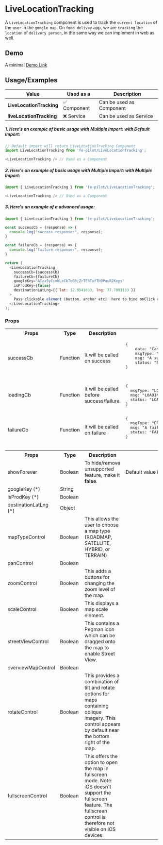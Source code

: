 # LiveLocationTracking

A ```LiveLocationTracking``` component is used to track the ```current location``` of the ```user``` in the ```google map```. On ```food delivey``` app, we are ```tracking``` the ```location``` of ```delivery person```, in the same way we can implement in web as well.


## Demo

A minimal [Demo Link](https://6jpxdq.csb.app/?component=LiveLocationTracking)


## Usage/Examples

| Value |  Used as a  | Description|
|--------- | -------- |-----------------|
| <b>LiveLocationTracking</b> | :white_check_mark: Component | Can be used as Component |
| <b>liveLocationTracking<b> | :x: Service | Can be used as Service |

##### 1. Here's an example of basic usage with Multiple Import: with Default Import:
```javascript
// Default import will return LiveLocationTracking Component
import LiveLocationTracking from 'fe-pilot/LiveLocationTracking';

<LiveLocationTracking /> // Used as a Component

```

##### 2. Here's an example of basic usage with Multiple Import: with Multiple Import:
```javascript
import { LiveLocationTracking } from 'fe-pilot/LiveLocationTracking';

<LiveLocationTracking /> // Used as a Component

```

##### 3. Here's an example of a advanced usage:

```javascript
import { LiveLocationTracking } from 'fe-pilot/LiveLocationTracking';

const successCb = (response) => {
  console.log("success response:", response);
}

const failureCb = (response) => {
  console.log("failure response:", response);
}

return (
  <LiveLocationTracking
    successCb={successCb}
    failureCb={failureCb}
    googleKey="AIzaSyCimWLcCkTc03jZrTE6TxfTH0PauR2Keps"
    isProdKey={false}
    destinationLatLng={{ lat: 12.9541033, lng: 77.7091133 }}
  >
    Pass clickable element (button, anchor etc)  here to bind onClick event
  </LiveLocationTracking>
);

```

### Props

<table>
  <tr>
    <th>
      Props
    </th>
    <th>
      Type
    </th>
    <th>
      Description
    </th>
    <th>
      Response
    </th>
  </tr>
  <tr>
    <td>
        successCb
    </td>
    <td>Function</td>
    <td> It will be called on success</td>
    <td>
      <pre>
{
    data: "Can be array/object/string/number",
    msgType: "SUCCESSFUL",
    msg: "A success msg",
    status: "SUCCESS"
}
      </pre>
    </td>
  </tr>
  <tr>
    <td>
        loadingCb
    </td>
    <td>Function</td>
    <td>
      It will be called before success/failure.
    </td>
    <td>
      <pre>
{
  msgType: "LOADING",
  msg: "LOADING...",
  status: "LOADING"
}
</pre>
    </td>
  </tr>
  <tr>
    <td>
        failureCb
    </td>
    <td>Function</td>
    <td>
      It will be called on failure
    </td>
    <td>
       <pre>
{
  msgType: "ERROR",
  msg: "A failed msg",
  status: "FAILURE"
}
       </pre>
    </td>
  </tr>
  <tr>
    <td></td>
    <td></td>
    <td></td>
    <td></td>
  </tr>
  <th>
    Props
  </th>
  <th>
    Type
  </th>
  <th>
    Description
  </th>
  <th>
      Default Values
  </th>
  <tr>
    <td>
      showForever
    </td>
    <td>Boolean</td>
    <td>To hide/remove unsupported feature, make it <b>false</b>.</td>
    <td>Default value is <b>true.</b></td>
    </tr>
  <tr>
    <td>googleKey (*)</td>
    <td>String</td>
    <td></td>
    <td></td>
  </tr>
    <tr>
    <td>isProdKey (*)</td>
    <td>Boolean</td>
    <td></td>
    <td></td>
  </tr>
    <tr>
    <td>destinationLatLng (*)</td>
    <td>Object</td>
    <td></td>
    <td></td>
  </tr>
  <tr>
    <td>mapTypeControl</td>
    <td>Boolean</td>
    <td>This allows the user to choose a map type (ROADMAP, SATELLITE, HYBRID, or TERRAIN)</td>
    <td></td>
  </tr>
    <tr>
    <td>panControl</td>
    <td>Boolean</td>
    <td></td>
    <td></td>
  </tr>
    <tr>
    <td>zoomControl</td>
    <td>Boolean</td>
    <td>This adds a buttons for changing the zoom level of the map. </td>
    <td></td>
  </tr>
    <tr>
    <td>scaleControl</td>
    <td>Boolean</td>
    <td>This displays a map scale element.</td>
    <td></td>
  </tr>
    <tr>
    <td>streetViewControl</td>
    <td>Boolean</td>
    <td>This contains a Pegman icon which can be dragged onto the map to enable Street View.</td>
    <td></td>
  </tr>
    <tr>
    <td>overviewMapControl</td>
    <td>Boolean</td>
    <td></td>
    <td></td>
  </tr>
    <tr>
    <td>rotateControl</td>
    <td>Boolean</td>
    <td>This provides a combination of tilt and rotate options for maps containing oblique imagery. This control appears by default near the bottom right of the map.</td>
    <td></td>
  </tr>
  <tr>
    <td>fullscreenControl</td>
    <td>Boolean</td>
    <td>This offers the option to open the map in fullscreen mode.
    Note: iOS doesn't support the fullscreen feature. The fullscreen control is therefore not visible on iOS devices.
</td>
    <td></td>
  </tr>
</table>

